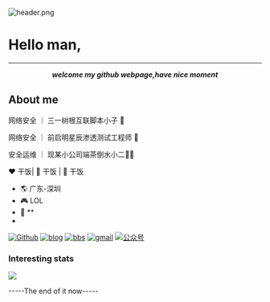 ![header.png](https://api.lyiqk.cn/bing/)
# Hello man,
<hr>
<p align='center'><i><b>welcome my github webpage,have nice moment</b></i>
  
## About me
网络安全 ｜ 三一树根互联脚本小子 🤔

网络安全 ｜ 前启明星辰渗透测试工程师 🤖

安全运维 ｜ 现某小公司端茶倒水小二:man_technologist:

:heart: 干饭| :black_heart: 干饭 | :blue_heart: 干饭

- :earth_americas:  广东-深圳
- :video_game:  LOL
- :gem:  **
- 
[![Github](https://img.shields.io/github/followers/ghostaatrox?label=Github&style=social)](https://github.com/ghostaatrox)
[![blog](https://img.shields.io/badge/blog-Aatrox'blog-green)](https://www.ghostgroup.cn/blog)
[![bbs](https://img.shields.io/badge/BBS-Ghostforum-green)](https://www.ghostgroup.cn/)
[![gmail](https://img.shields.io/badge/email-aatroxghost@gamil.com-green?logo=gmail)](mailto:aatroxghost@gmail.com)
[![公众号](https://img.shields.io/badge/公众号-C3sec-green)](https://www.baidu.com/)

### Interesting stats
![](https://github-readme-stats.vercel.app/api?username=ghostaatrox&theme=dark)

-----The end of it now-----
